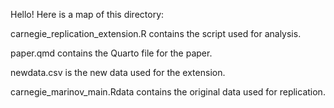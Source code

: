 Hello! Here is a map of this directory:

carnegie_replication_extension.R contains the script used for analysis.

paper.qmd contains the Quarto file for the paper.

newdata.csv is the new data used for the extension.

carnegie_marinov_main.Rdata contains the original data used for replication.
